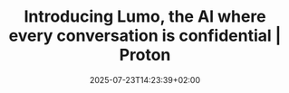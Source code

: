---
layout: post
title: "Introducing Lumo, the AI where every conversation is confidential | Proton"
link: https://proton.me/blog/lumo-ai
author: ""
published_date: "23/07/2025"
description: "Proton, the company behind the encrypted email service Proton Mail, has launched an AI assistant aimed at preserving user privacy. The new chatbot, called Lumo, can summarize documents, generate code, write emails, and more, while storing data locally on users’ devices.

Proton says it will protect this information using “zero-access” encryption, which grants users an encryption key that only they can use to view their content, preventing third parties, including Proton, from accessing the information. This helps ensure that Proton can’t share user data with advertisers or governments, or use it for training large language models, Proton says."
language: "en"
categories: "Liens"
tags: "ia proton"
og-tags: "ia proton"
date: "2025-07-23T14:23:39+02:00"
permalink: /:categories/:year/:month/:day/:title/
---